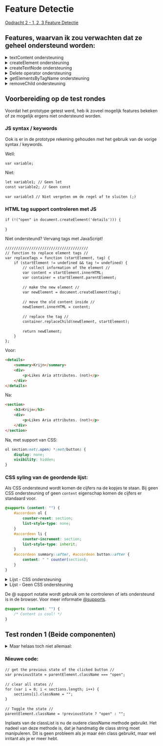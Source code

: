 # Feature Detectie

[Opdracht 2 - 1, 2, 3 Feature Detectie](ASSIGNMENT.md)


## Features, waarvan ik zou verwachten dat ze geheel ondersteund worden:
<details>
    <summary>textContent ondersteuning</summary>
    <img src="https://github.com/IIYAMA12/browser-technologies-1/blob/master/opdracht2/readme-content/textContent-support.png" alt="textContent ondersteuning">
    <img src="https://github.com/IIYAMA12/browser-technologies-1/blob/master/opdracht2/readme-content/textContent2-support.png" alt="textContent ondersteuning">
    <p>Internet Explorer, opmerkelijk slakkig.</p>
</details>

<details>
    <summary>createElement ondersteuning</summary>
    <img src="https://github.com/IIYAMA12/browser-technologies-1/blob/master/opdracht2/readme-content/createElement-support.png" alt="createElement ondersteuning">
</details>

<details>
    <summary>createTextNode ondersteuning</summary>
    <img src="https://github.com/IIYAMA12/browser-technologies-1/blob/master/opdracht2/readme-content/createTextNode-support.png" alt="createTextNode ondersteuning">
</details>

<details>
    <summary>Delete operator ondersteuning</summary>
    <img src="https://github.com/IIYAMA12/browser-technologies-1/blob/master/opdracht2/readme-content/delete-operator-support.png" alt="Delete operator ondersteuning">
</details>

<details>
    <summary>getElementsByTagName ondersteuning</summary>
    <img src="https://github.com/IIYAMA12/browser-technologies-1/blob/master/opdracht2/readme-content/getElementsByTagName-support.png" alt="getElementsByTagName ondersteuning">
</details>

<details>
    <summary>removeChild ondersteuning</summary>
    <img src="https://github.com/IIYAMA12/browser-technologies-1/blob/master/opdracht2/readme-content/removeChild-support.png" alt="removeChild ondersteuning">
</details>

## Voorbereiding op de test rondes
Voordat het prototype getest werd, heb ik zoveel mogelijk features bekeken of ze mogelijk ergens niet ondersteund worden.

### JS syntax / keywords
Ook is er in de prototype rekening gehouden met het gebruik van de vorige syntax / keywords.

Well:
```JS
var variable;
```

Niet:
```JS
let variable1; // Geen let
const variable2; // Geen const

var variable3 // Niet vergeten om de regel af te sluiten (;)
```
### HTML tag support controleren met JS
```JS
if (!("open" in document.createElement('details'))) {

}
```

Niet ondersteund? Vervang tags met JavaScript!
```JS
//////////////////////////////////////
// function to replace element tags //
var replaceTags = function (startElement, tag) {
    if (startElement != undefined && tag != undefined) {
        // collect information of the element //
        var content = startElement.innerHTML;
        var container = startElement.parentElement;

        // make the new element //
        var newElement = document.createElement(tag);

        // move the old content inside //
        newElement.innerHTML = content;

        // replace the tag //
        container.replaceChild(newElement, startElement);

        return newElement;
    }
};
```

Voor:
```HTML
<details>
    <summary>Krijn</summary>
    <div>
        <p>Likes Aria attributes. (not)</p>
    </div>
</details>
```

Na:
```HTML
<section>
    <h3>Krijn</h3>
    <div>
        <p>Likes Aria attributes. (not)</p>
    </div>
</section>
```

Na, met support van CSS:
```CSS
ol section:not(.open) *:not(button) {
    display: none;
    visibility: hidden;
}
```

### CSS syling van de geordende lijst:
Als CSS ondersteund wordt komen de cijfers na de kopjes te staan. Bij geen CSS ondersteuning of geen `content` eigenschap komen de cijfers er standaard voor.


```CSS
@supports (content: "") {
    #accordeon ol {
        counter-reset: section;
        list-style-type: none;
    }
    #accordeon li {
        counter-increment: section;
        list-style-type: inherit;
    }
    #accordeon summary::after, #accordeon button::after {
        content: " " counter(section);
    }
}
```

<details>
    <summary>Lijst - CSS ondersteuning</summary>
    <img src="https://github.com/IIYAMA12/browser-technologies-1/blob/master/opdracht2/readme-content/list-css.png" alt="CSS ondersteund bij lijst">
</details>

<details>
    <summary>Lijst - Geen CSS ondersteuning</summary>
    <img src="https://github.com/IIYAMA12/browser-technologies-1/blob/master/opdracht2/readme-content/list-no-css.png" alt="Geen CSS ondersteund bij lijst">
</details>

De @ support notatie wordt gebruik om te controleren of iets ondersteund is in de browser. Voor meer informatie [@supports](https://developer.mozilla.org/en-US/docs/Web/CSS/@supports).

```CSS
@supports (content: "") {
    /* Content is cool! */
}
```

## Test ronden 1 (Beide componenten)



<details>
<summary>Maar helaas toch niet allemaal:</summary>
<img src="https://github.com/IIYAMA12/browser-technologies-1/blob/master/opdracht2/readme-content/classList-error.jpg" alt="classList error">
<p>De classList methode was niet beschikbaar op de windows tablet in Internet Explorer. Deze wordt gebruikt om de accordeon te openen en te sluiten, op het moment dat de detail element niet beschikbaar is.</p>
<img src="https://github.com/IIYAMA12/browser-technologies-1/blob/master/opdracht2/readme-content/classList-error-fix.jpg" alt="classList fix">
<p>Een snelle fix er achteraan gegooid tijdens het testen.</p>
</details>


### Nieuwe code:
```JS
// get the previous state of the clicked button //
var previousState = parentElement.className === "open";

// clear all states //
for (var i = 0; i < sections.length; i++) {
    sections[i].className = "";
}

// Toggle the state //
parentElement.className = !previousState ? "open" : "";
```

Inplaats van de classList is nu de oudere className methode gebruikt. Het nadeel van deze methode is, dat je handmatig de class string moet manipuleren. Dit is geen probleem als je maar één class gebruikt, maar wel irritant als je er meer hebt.

